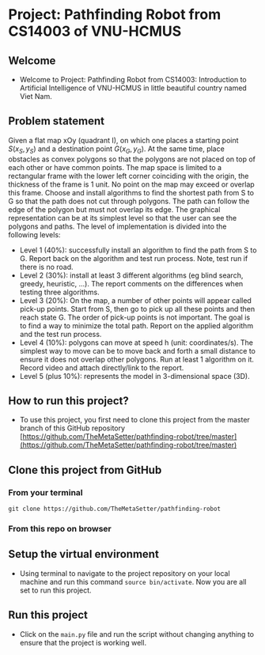 # Project: Pathfinding Robot from CS14003 of VNU-HCMUS
## Welcome
- Welcome to Project: Pathfinding Robot from CS14003: Introduction to Artificial Intelligence of VNU-HCMUS in little beautiful country named Viet Nam.

## Problem statement
Given a flat map xOy (quadrant I), on which one places a starting point $S(x_S, y_S)$ and a destination point $G(x_G,y_G)$. At the same time, place obstacles as convex polygons so that the polygons are not placed on top of each other or have common points. The map space is limited to a rectangular frame with the lower left corner coinciding with the origin, the thickness of the frame is 1 unit. No point on the map may exceed or overlap this frame.
Choose and install algorithms to find the shortest path from S to G so that the path does not cut through polygons. The path can follow the edge of the polygon but must not overlap its edge. The graphical representation can be at its simplest level so that the user can see the polygons and paths.
The level of implementation is divided into the following levels:
- Level 1 (40%): successfully install an algorithm to find the path from S to G. Report back on the algorithm and test run process. Note, test run if there is no road.
- Level 2 (30%): install at least 3 different algorithms (eg blind search, greedy, heuristic, ...). The report comments on the differences when testing three algorithms.
- Level 3 (20%): On the map, a number of other points will appear called pick-up points. Start from S, then go to pick up all these points and then reach state G. The order of pick-up points is not important. The goal is to find a way to minimize the total path. Report on the applied algorithm and the test run process.
- Level 4 (10%): polygons can move at speed h (unit: coordinates/s). The simplest way to move can be to move back and forth a small distance to ensure it does not overlap other polygons. Run at least 1 algorithm on it. Record video and attach directly/link to the report.
- Level 5 (plus 10%): represents the model in 3-dimensional space (3D).

## How to run this project?
- To use this project, you first need to clone this project from the master branch of this GitHub repository [https://github.com/TheMetaSetter/pathfinding-robot/tree/master](https://github.com/TheMetaSetter/pathfinding-robot/tree/master)
## Clone this project from GitHub
### From your terminal
```git clone https://github.com/TheMetaSetter/pathfinding-robot```
### From this repo on browser

## Setup the virtual environment
- Using terminal to navigate to the project repository on your local machine and run this command ```source bin/activate```. Now you are all set to run this project.
## Run this project
- Click on the ```main.py``` file and run the script without changing anything to ensure that the project is working well.
